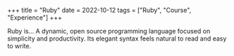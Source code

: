 +++
title = "Ruby"
date = 2022-10-12
tags = ["Ruby", "Course", "Experience"]
+++

Ruby is... A dynamic, open source programming language focused on simplicity and productivity. Its elegant syntax feels natural to read and easy to write.